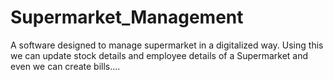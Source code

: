 # Supermarket_Management
A software designed to manage supermarket in a digitalized way. Using this we can update stock details and employee details of a Supermarket and even we can create bills....
